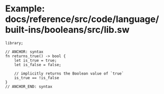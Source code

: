 # Example: docs/reference/src/code/language/built-ins/booleans/src/lib.sw

```sway
library;

// ANCHOR: syntax
fn returns_true() -> bool {
    let is_true = true;
    let is_false = false;

    // implicitly returns the Boolean value of `true`
    is_true == !is_false
}
// ANCHOR_END: syntax

```
